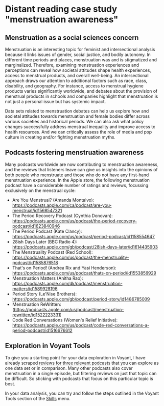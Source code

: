 # Distant reading case study "menstruation awareness"

## Menstruation as a social sciences concern

Menstruation is an interesting topic for feminist and intersectional analysis because it links issues of gender, social justice, and bodily autonomy. In different time periods and places, menstruation was and is stigmatized and marginalized. Therefore, examining menstruation experiences and perceptions can reveal how societal attitudes shape health experiences, access to menstrual products, and overall well-being. An intersectional approach draws our attention to additional factors such as race, class, disability, and geography. For instance, access to menstrual hygiene products varies significantly worldwide, and debates about the provision of menstrual products in schools and companies highlight that menstruation is not just a personal issue but has systemic impact.

Data sets related to menstruation debates can help us explore how and societal attitudes towards menstruation and female bodies differ across various societies and historical periods. We can also ask what policy changes successfully address menstrual inequality and improve access to health resources. And we can critically assess the role of media and pop culture in creating and/or fighting menstruation myths.

## Podcasts fostering menstruation awareness

Many podcasts worldwide are now contributing to menstruation awareness, and the reviews that listeners leave can give us insights into the opinions of both people who menstruate and those who do not have any first-hand menstruation experience. In the Apple store, the following menstruation podcast have a considerable number of ratings and reviews, focussing exclusively on the menstrual cycle:

- Are You Menstrual? (Amanda Montalvo): https://podcasts.apple.com/ca/podcast/are-you-menstrual/id1568547321
- The Period Recovery Podcast (Cynthia Donovan): https://podcasts.apple.com/us/podcast/the-period-recovery-podcast/id1623840946
- The Period Podcast (Kate Clancy): https://podcasts.apple.com/us/podcast/period-podcast/id1158554647
- 28ish Days Later (BBC Radio 4): https://podcasts.apple.com/gb/podcast/28ish-days-later/id1614435903
- The Menstruality Podcast (Red School): https://podcasts.apple.com/us/podcast/the-menstruality-podcast/id1585876518
- That's on Period! (Andrea Rix and Yasi Henderson): https://podcasts.apple.com/us/podcast/thats-on-period/id1553856929
- Menstruation Matters (Anitha Rao): https://podcasts.apple.com/dk/podcast/menstruation-matters/id1589928196
- Period Story (Le'Nise Brothers): https://podcasts.apple.com/gb/podcast/period-story/id1486785009
- Menstruation ReWritten: (https://podcasts.apple.com/us/podcast/menstruation-rewritten/id1522223331)
- Code Red Conversations (Women's Relief Initiative): https://podcasts.apple.com/us/podcast/code-red-conversations-a-period-podcast/id1516676612

## Exploration in Voyant Tools

To give you a starting point for your data exploration in Voyant, I have already scraped [reviews for three relevant podcasts](https://github.com/MonikaBarget/distant-reading/tree/main/data/Data_AppStore_Menstruation) that you can explore as one data set or in comparison. Many other podcasts also cover menstruation in a single episode, but filtering reviews on just that topic can be difficult. So sticking with podcasts that focus on this particular topic is best.

In your data analysis, you can try and follow the steps outlined in the Voyant Tools section of the [Skills](#) menu.
